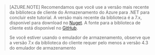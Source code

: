 >[AZURE.NOTE] Recomendamos que você use a versão mais recente da biblioteca de cliente do Armazenamento do Azure para .NET para concluir este tutorial. A versão mais recente da biblioteca é a 7.x, disponível para download no [Nuget](https://www.nuget.org/packages/WindowsAzure.Storage/). A fonte para a biblioteca de cliente está disponível no [GitHub](https://github.com/Azure/azure-storage-net).
>
>Se você estiver usando o emulador de armazenamento, observe que a versão 7.x da biblioteca do cliente requer pelo menos a versão 4.3 do emulador de armazenamento

<!---HONumber=AcomDC_0420_2016-->